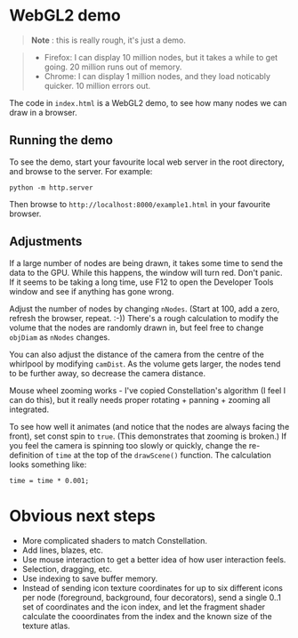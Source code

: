 # WebGL2 demo

> **Note** : this is really rough, it's just a demo.

> - Firefox: I can display 10 million nodes, but it takes a while to get going. 20 million runs out of memory.
> - Chrome: I can display 1 million nodes, and they load noticably quicker. 10 million errors out.

The code in `index.html` is a WebGL2 demo, to see how many nodes we can draw in a browser.

## Running the demo

To see the demo, start your favourite local web server in the root directory, and browse to the server. For example:

```
python -m http.server
```

Then browse to `http://localhost:8000/example1.html` in your favourite browser.

## Adjustments

If a large number of nodes are being drawn, it takes some time to send the data to the GPU. While this happens, the window will turn red. Don't panic. If it seems to be taking a long time, use F12 to open the Developer Tools window and see if anything has gone wrong.

Adjust the number of nodes by changing `nNodes`. (Start at 100, add a zero, refresh the browser, repeat. :-)) There's a rough calculation to modify the volume that the nodes are randomly drawn in, but feel free to change `objDiam` as `nNodes` changes.

You can also adjust the distance of the camera from the centre of the whirlpool by modifying `camDist`. As the volume gets larger, the nodes tend to be further away, so decrease the camera distance.

Mouse wheel zooming works - I've copied Constellation's algorithm (I feel I can do this), but it really needs proper rotating + panning + zooming all integrated.

To see how well it animates (and notice that the nodes are always facing the front), set const spin to `true`. (This demonstrates that zooming is broken.)
If you feel the camera is spinning too slowly or quickly, change the re-definition of `time` at the top of the `drawScene()` function. The calculation looks something like:
```
time = time * 0.001;
```

# Obvious next steps

- More complicated shaders to match Constellation.
- Add lines, blazes, etc.
- Use mouse interaction to get a better idea of how user interaction feels.
- Selection, dragging, etc.
- Use indexing to save buffer memory.
- Instead of sending icon texture coordinates for up to six different icons per node (foreground, background, four decorators), send a single 0..1 set of coordinates and the icon index, and let the fragment shader calculate the cooordinates from the index and the known size of the texture atlas.
